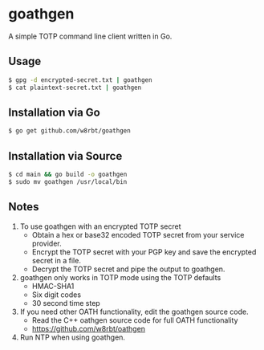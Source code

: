 # goathgen

A simple TOTP command line client written in Go.

## Usage

```bash
$ gpg -d encrypted-secret.txt | goathgen
$ cat plaintext-secret.txt | goathgen
```

## Installation via Go

```bash
$ go get github.com/w8rbt/goathgen
```

## Installation via Source

```bash
$ cd main && go build -o goathgen
$ sudo mv goathgen /usr/local/bin
```

## Notes

1. To use goathgen with an encrypted TOTP secret
    * Obtain a hex or base32 encoded TOTP secret from your service provider.
    * Encrypt the TOTP secret with your PGP key and save the encrypted secret in a file.
    * Decrypt the TOTP secret and pipe the output to goathgen.
2. goathgen only works in TOTP mode using the TOTP defaults
    * HMAC-SHA1
    * Six digit codes
    * 30 second time step
3. If you need other OATH functionality, edit the goathgen source code.
    * Read the C++ oathgen source code for full OATH functionality
    * https://github.com/w8rbt/oathgen
4. Run NTP when using goathgen.

